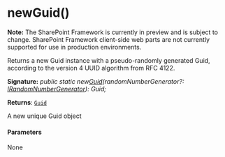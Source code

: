 # newGuid()
**Note:** The SharePoint Framework is currently in preview and is subject to change. SharePoint Framework client-side web parts are not currently supported for use in production environments.



Returns a new Guid instance with a pseudo-randomly generated Guid, according to the version 4 UUID algorithm from RFC 4122.

**Signature:** _public static new[Guid](../sp-core-library/guid.md)(randomNumberGenerator?: [IRandomNumberGenerator](../sp-core-library/irandomnumbergenerator.md)): Guid;_

**Returns**: [`Guid`](../sp-core-library/guid.md)



A new unique Guid object

#### Parameters
None


